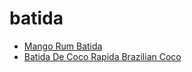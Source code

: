 # batida

 * [Mango Rum Batida](../index/m/mango-rum-batida-201061.json)
 * [Batida De Coco Rapida Brazilian Coco](../index/b/batida-de-coco-rapida-brazilian-coco.json)
